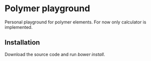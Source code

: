 Polymer playground
==================

Personal playground for polymer elements. For now only calculator is implemented.

Installation
------------

Download the source code and run *bower install*.